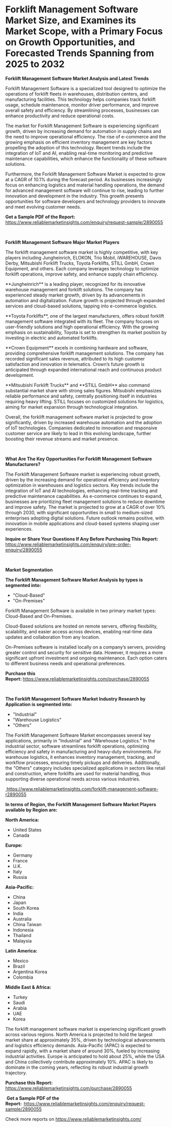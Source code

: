 <p><h1>Forklift Management Software Market Size, and Examines its Market Scope, with a Primary Focus on Growth Opportunities, and Forecasted Trends Spanning from 2025 to 2032</h1></p><p><strong>Forklift Management Software Market Analysis and Latest Trends</strong></p>
<p><p>Forklift Management Software is a specialized tool designed to optimize the operations of forklift fleets in warehouses, distribution centers, and manufacturing facilities. This technology helps companies track forklift usage, schedule maintenance, monitor driver performance, and improve overall safety and efficiency. By streamlining processes, businesses can enhance productivity and reduce operational costs.</p><p>The market for Forklift Management Software is experiencing significant growth, driven by increasing demand for automation in supply chains and the need to improve operational efficiency. The rise of e-commerce and the growing emphasis on efficient inventory management are key factors propelling the adoption of this technology. Recent trends include the integration of IoT and AI, enabling real-time monitoring and predictive maintenance capabilities, which enhance the functionality of these software solutions.</p><p>Furthermore, the Forklift Management Software Market is expected to grow at a CAGR of 10.1% during the forecast period. As businesses increasingly focus on enhancing logistics and material handling operations, the demand for advanced management software will continue to rise, leading to further innovation and development in the industry. This growth presents opportunities for software developers and technology providers to innovate and meet evolving customer needs.</p></p>
<p><strong>Get a Sample PDF of the Report:&nbsp;</strong> <a href="https://www.reliablemarketinsights.com/enquiry/request-sample/2890055?utm_campaign=2177&utm_medium=2&utm_source=Github&utm_content=ia&utm_term=14032025&utm_id=forklift-management-software">https://www.reliablemarketinsights.com/enquiry/request-sample/2890055</a></p>
<p>&nbsp;</p>
<p><strong>Forklift Management Software Major Market Players</strong></p>
<p><p>The forklift management software market is highly competitive, with key players including Jungheinrich, ELOKON, Trio Mobil, iWAREHOUSE, Davis Derby, Mitsubishi Forklift Trucks, Toyota Forklifts, STILL GmbH, Crown Equipment, and others. Each company leverages technology to optimize forklift operations, improve safety, and enhance supply chain efficiency.</p><p>**Jungheinrich** is a leading player, recognized for its innovative warehouse management and forklift solutions. The company has experienced steady market growth, driven by its advancements in automation and digitalization. Future growth is projected through expanded services and cloud-based solutions, tapping into e-commerce logistics.</p><p>**Toyota Forklifts**, one of the largest manufacturers, offers robust forklift management software integrated with its fleet. The company focuses on user-friendly solutions and high operational efficiency. With the growing emphasis on sustainability, Toyota is set to strengthen its market position by investing in electric and automated forklifts.</p><p>**Crown Equipment** excels in combining hardware and software, providing comprehensive forklift management solutions. The company has recorded significant sales revenue, attributed to its high customer satisfaction and innovation in telematics. Crown’s future growth is anticipated through expanded international reach and continuous product development.</p><p>**Mitsubishi Forklift Trucks** and **STILL GmbH** also command substantial market share with strong sales figures. Mitsubishi emphasizes reliable performance and safety, centrally positioning itself in industries requiring heavy lifting. STILL focuses on customized solutions for logistics, aiming for market expansion through technological integration.</p><p>Overall, the forklift management software market is projected to grow significantly, driven by increased warehouse automation and the adoption of IoT technologies. Companies dedicated to innovation and responsive customer service are likely to lead in this evolving landscape, further boosting their revenue streams and market presence.</p></p>
<p>&nbsp;</p>
<p><strong>What Are The Key Opportunities For Forklift Management Software Manufacturers?</strong></p>
<p><p>The Forklift Management Software market is experiencing robust growth, driven by the increasing demand for operational efficiency and inventory optimization in warehouses and logistics sectors. Key trends include the integration of IoT and AI technologies, enhancing real-time tracking and predictive maintenance capabilities. As e-commerce continues to expand, businesses are prioritizing fleet management solutions to reduce downtime and improve safety. The market is projected to grow at a CAGR of over 10% through 2030, with significant opportunities in small to medium-sized enterprises adopting digital solutions. Future outlook remains positive, with innovation in mobile applications and cloud-based systems shaping user experiences.</p></p>
<p><strong>Inquire or Share Your Questions If Any Before Purchasing This Report:</strong> <a href="https://www.reliablemarketinsights.com/enquiry/pre-order-enquiry/2890055?utm_campaign=2177&utm_medium=2&utm_source=Github&utm_content=ia&utm_term=14032025&utm_id=forklift-management-software">https://www.reliablemarketinsights.com/enquiry/pre-order-enquiry/2890055</a></p>
<p>&nbsp;</p>
<p><strong>Market Segmentation</strong></p>
<p><strong>The Forklift Management Software Market Analysis by types is segmented into:</strong></p>
<p><ul><li>"Cloud-Based"</li><li>"On-Premises"</li></ul></p>
<p><p>Forklift Management Software is available in two primary market types: Cloud-Based and On-Premises. </p><p>Cloud-Based solutions are hosted on remote servers, offering flexibility, scalability, and easier access across devices, enabling real-time data updates and collaboration from any location. </p><p>On-Premises software is installed locally on a company’s servers, providing greater control and security for sensitive data. However, it requires a more significant upfront investment and ongoing maintenance. Each option caters to different business needs and operational preferences.</p></p>
<p><strong>Purchase this Report:&nbsp;</strong><a href="https://www.reliablemarketinsights.com/purchase/2890055?utm_campaign=2177&utm_medium=2&utm_source=Github&utm_content=ia&utm_term=14032025&utm_id=forklift-management-software">https://www.reliablemarketinsights.com/purchase/2890055</a></p>
<p>&nbsp;</p>
<p><strong>The Forklift Management Software Market Industry Research by Application is segmented into:</strong></p>
<p><ul><li>"Industrial"</li><li>"Warehouse Logistics"</li><li>"Others"</li></ul></p>
<p><p>The Forklift Management Software Market encompasses several key applications, primarily in "Industrial" and "Warehouse Logistics." In the industrial sector, software streamlines forklift operations, optimizing efficiency and safety in manufacturing and heavy-duty environments. For warehouse logistics, it enhances inventory management, tracking, and workflow processes, ensuring timely pickups and deliveries. Additionally, the "Others" category includes specialized applications in sectors like retail and construction, where forklifts are used for material handling, thus supporting diverse operational needs across various industries.</p></p>
<p><a href="https://www.reliablemarketinsights.com/forklift-management-software-r2890055?utm_campaign=2177&utm_medium=2&utm_source=Github&utm_content=ia&utm_term=14032025&utm_id=forklift-management-software">&nbsp;https://www.reliablemarketinsights.com/forklift-management-software-r2890055</a></p>
<p><strong>In terms of Region, the Forklift Management Software Market Players available by Region are:</strong></p>
<p>
    <p> <strong> North America: </strong>
        <ul>
            <li>United States</li>
            <li>Canada</li>
        </ul>
        </p> 
    <p> <strong> Europe: </strong>
        <ul>
            <li>Germany</li>
            <li>France</li>
            <li>U.K.</li>
            <li>Italy</li>
            <li>Russia</li>
        </ul>
        </p> 
    <p> <strong> Asia-Pacific: </strong>
        <ul>
            <li>China</li>
            <li>Japan</li>
            <li>South Korea</li>
            <li>India</li>
            <li>Australia</li>
            <li>China Taiwan</li>
            <li>Indonesia</li>
            <li>Thailand</li>
            <li>Malaysia</li>
        </ul>
        </p> 
    <p> <strong> Latin America: </strong>
        <ul>
            <li>Mexico</li>
            <li>Brazil</li>
            <li>Argentina Korea</li>
            <li>Colombia</li>
        </ul>
        </p> 
    <p> <strong> Middle East & Africa: </strong>
        <ul>
            <li>Turkey</li>
            <li>Saudi</li>
            <li>Arabia</li>
            <li>UAE</li>
            <li>Korea</li>
        </ul>
    </p>
    </p>
<p><p>The forklift management software market is experiencing significant growth across various regions. North America is projected to hold the largest market share at approximately 35%, driven by technological advancements and logistics efficiency demands. Asia-Pacific (APAC) is expected to expand rapidly, with a market share of around 30%, fueled by increasing industrial activities. Europe is anticipated to hold about 25%, while the USA and China collectively contribute approximately 10%. APAC is likely to dominate in the coming years, reflecting its robust industrial growth trajectory.</p></p>
<p><strong>Purchase this Report: </strong><a href="https://www.reliablemarketinsights.com/purchase/2890055?utm_campaign=2177&utm_medium=2&utm_source=Github&utm_content=ia&utm_term=14032025&utm_id=forklift-management-software">https://www.reliablemarketinsights.com/purchase/2890055</a></p>
<p>&nbsp;<strong>Get a Sample PDF of the Report:&nbsp;&nbsp;</strong><a href="https://www.reliablemarketinsights.com/enquiry/request-sample/2890055?utm_campaign=2177&utm_medium=2&utm_source=Github&utm_content=ia&utm_term=14032025&utm_id=forklift-management-software">https://www.reliablemarketinsights.com/enquiry/request-sample/2890055</a></p>
<p><strong></strong></p>
<p>Check more reports on <a href="https://www.reliablemarketinsights.com/?utm_campaign=2177&utm_medium=2&utm_source=Github&utm_content=ia&utm_term=14032025&utm_id=forklift-management-software">https://www.reliablemarketinsights.com/</a></p>